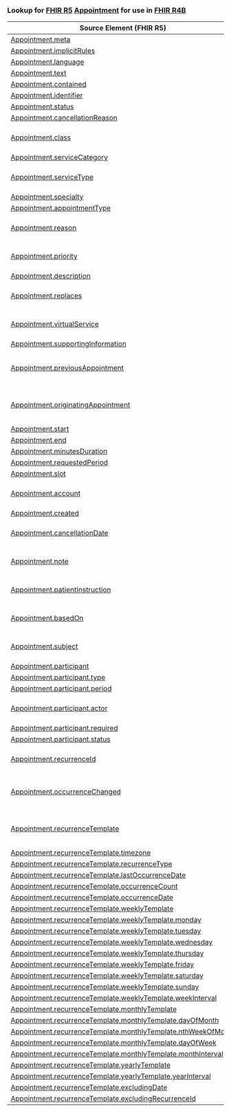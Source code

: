 ### Lookup for [FHIR R5](https://hl7.org/fhir/R5/) [Appointment](https://hl7.org/fhir/R5/Appointment.html) for use in [FHIR R4B](https://hl7.org/fhir/R4B/)

| Source Element (FHIR R5) | Usage | Target |
| -------------- | ----- | ------ |
| [Appointment.meta](https://hl7.org/fhir/R5/Appointment.html#resource) | `UseElementSameName` | [Appointment.meta](https://hl7.org/fhir/R4B/Appointment.html#resource) |
| [Appointment.implicitRules](https://hl7.org/fhir/R5/Appointment.html#resource) | `UseElementSameName` | [Appointment.implicitRules](https://hl7.org/fhir/R4B/Appointment.html#resource) |
| [Appointment.language](https://hl7.org/fhir/R5/Appointment.html#resource) | `UseElementSameName` | [Appointment.language](https://hl7.org/fhir/R4B/Appointment.html#resource) |
| [Appointment.text](https://hl7.org/fhir/R5/Appointment.html#resource) | `UseElementSameName` | [Appointment.text](https://hl7.org/fhir/R4B/Appointment.html#resource) |
| [Appointment.contained](https://hl7.org/fhir/R5/Appointment.html#resource) | `UseElementSameName` | [Appointment.contained](https://hl7.org/fhir/R4B/Appointment.html#resource) |
| [Appointment.identifier](https://hl7.org/fhir/R5/Appointment.html#resource) | `UseElementSameName` | [Appointment.identifier](https://hl7.org/fhir/R4B/Appointment.html#resource) |
| [Appointment.status](https://hl7.org/fhir/R5/Appointment.html#resource) | `UseElementSameName` | [Appointment.status](https://hl7.org/fhir/R4B/Appointment.html#resource) |
| [Appointment.cancellationReason](https://hl7.org/fhir/R5/Appointment.html#resource) | `UseElementRenamed` | [Appointment.cancelationReason](https://hl7.org/fhir/R4B/Appointment.html#resource) |
| [Appointment.class](https://hl7.org/fhir/R5/Appointment.html#resource) | `UseExtension` | [http://hl7.org/fhir/5.0/StructureDefinition/extension-Appointment.class](StructureDefinition-ext-R5-Appointment.class.html) |
| [Appointment.serviceCategory](https://hl7.org/fhir/R5/Appointment.html#resource) | `UseElementSameName` | [Appointment.serviceCategory](https://hl7.org/fhir/R4B/Appointment.html#resource) |
| [Appointment.serviceType](https://hl7.org/fhir/R5/Appointment.html#resource) | `UseExtension` | [http://hl7.org/fhir/5.0/StructureDefinition/extension-Appointment.serviceType](StructureDefinition-ext-R5-Appointment.serviceType.html) |
| [Appointment.specialty](https://hl7.org/fhir/R5/Appointment.html#resource) | `UseElementSameName` | [Appointment.specialty](https://hl7.org/fhir/R4B/Appointment.html#resource) |
| [Appointment.appointmentType](https://hl7.org/fhir/R5/Appointment.html#resource) | `UseElementSameName` | [Appointment.appointmentType](https://hl7.org/fhir/R4B/Appointment.html#resource) |
| [Appointment.reason](https://hl7.org/fhir/R5/Appointment.html#resource) | `UseExtension` | [http://hl7.org/fhir/5.0/StructureDefinition/extension-Appointment.reason](StructureDefinition-ext-R5-Appointment.reason.html) |
| [Appointment.priority](https://hl7.org/fhir/R5/Appointment.html#resource) | `UseExtension` | [http://hl7.org/fhir/5.0/StructureDefinition/extension-Appointment.priority](StructureDefinition-ext-R5-Appointment.priority.html) |
| [Appointment.description](https://hl7.org/fhir/R5/Appointment.html#resource) | `UseElementSameName` | [Appointment.description](https://hl7.org/fhir/R4B/Appointment.html#resource) |
| [Appointment.replaces](https://hl7.org/fhir/R5/Appointment.html#resource) | `UseExtension` | [http://hl7.org/fhir/5.0/StructureDefinition/extension-Appointment.replaces](StructureDefinition-ext-R5-Appointment.replaces.html) |
| [Appointment.virtualService](https://hl7.org/fhir/R5/Appointment.html#resource) | `UseExtension` | [http://hl7.org/fhir/5.0/StructureDefinition/extension-Appointment.virtualService](StructureDefinition-ext-R5-Appointment.virtualService.html) |
| [Appointment.supportingInformation](https://hl7.org/fhir/R5/Appointment.html#resource) | `UseElementSameName` | [Appointment.supportingInformation](https://hl7.org/fhir/R4B/Appointment.html#resource) |
| [Appointment.previousAppointment](https://hl7.org/fhir/R5/Appointment.html#resource) | `UseExtension` | [http://hl7.org/fhir/5.0/StructureDefinition/extension-Appointment.previousAppointment](StructureDefinition-ext-R5-Appointment.previousAppointment.html) |
| [Appointment.originatingAppointment](https://hl7.org/fhir/R5/Appointment.html#resource) | `UseExtension` | [http://hl7.org/fhir/5.0/StructureDefinition/extension-Appointment.originatingAppointment](StructureDefinition-ext-R5-Appointment.originatingAppointment.html) |
| [Appointment.start](https://hl7.org/fhir/R5/Appointment.html#resource) | `UseElementSameName` | [Appointment.start](https://hl7.org/fhir/R4B/Appointment.html#resource) |
| [Appointment.end](https://hl7.org/fhir/R5/Appointment.html#resource) | `UseElementSameName` | [Appointment.end](https://hl7.org/fhir/R4B/Appointment.html#resource) |
| [Appointment.minutesDuration](https://hl7.org/fhir/R5/Appointment.html#resource) | `UseElementSameName` | [Appointment.minutesDuration](https://hl7.org/fhir/R4B/Appointment.html#resource) |
| [Appointment.requestedPeriod](https://hl7.org/fhir/R5/Appointment.html#resource) | `UseElementSameName` | [Appointment.requestedPeriod](https://hl7.org/fhir/R4B/Appointment.html#resource) |
| [Appointment.slot](https://hl7.org/fhir/R5/Appointment.html#resource) | `UseElementSameName` | [Appointment.slot](https://hl7.org/fhir/R4B/Appointment.html#resource) |
| [Appointment.account](https://hl7.org/fhir/R5/Appointment.html#resource) | `UseExtension` | [http://hl7.org/fhir/5.0/StructureDefinition/extension-Appointment.account](StructureDefinition-ext-R5-Appointment.account.html) |
| [Appointment.created](https://hl7.org/fhir/R5/Appointment.html#resource) | `UseElementSameName` | [Appointment.created](https://hl7.org/fhir/R4B/Appointment.html#resource) |
| [Appointment.cancellationDate](https://hl7.org/fhir/R5/Appointment.html#resource) | `UseExtension` | [http://hl7.org/fhir/5.0/StructureDefinition/extension-Appointment.cancellationDate](StructureDefinition-ext-R5-Appointment.cancellationDate.html) |
| [Appointment.note](https://hl7.org/fhir/R5/Appointment.html#resource) | `UseExtension` | [http://hl7.org/fhir/5.0/StructureDefinition/extension-Appointment.note](StructureDefinition-ext-R5-Appointment.note.html) |
| [Appointment.patientInstruction](https://hl7.org/fhir/R5/Appointment.html#resource) | `UseExtension` | [http://hl7.org/fhir/5.0/StructureDefinition/extension-Appointment.patientInstruction](StructureDefinition-ext-R5-Appointment.patientInstruction.html) |
| [Appointment.basedOn](https://hl7.org/fhir/R5/Appointment.html#resource) | `UseExtension` | [http://hl7.org/fhir/5.0/StructureDefinition/extension-Appointment.basedOn](StructureDefinition-ext-R5-Appointment.basedOn.html) |
| [Appointment.subject](https://hl7.org/fhir/R5/Appointment.html#resource) | `UseExtension` | [http://hl7.org/fhir/5.0/StructureDefinition/extension-Appointment.subject](StructureDefinition-ext-R5-Appointment.subject.html) |
| [Appointment.participant](https://hl7.org/fhir/R5/Appointment.html#resource) | `UseElementSameName` | [Appointment.participant](https://hl7.org/fhir/R4B/Appointment.html#resource) |
| [Appointment.participant.type](https://hl7.org/fhir/R5/Appointment.html#resource) | `UseElementSameName` | [Appointment.participant.type](https://hl7.org/fhir/R4B/Appointment.html#resource) |
| [Appointment.participant.period](https://hl7.org/fhir/R5/Appointment.html#resource) | `UseElementSameName` | [Appointment.participant.period](https://hl7.org/fhir/R4B/Appointment.html#resource) |
| [Appointment.participant.actor](https://hl7.org/fhir/R5/Appointment.html#resource) | `UseExtension` | [http://hl7.org/fhir/5.0/StructureDefinition/extension-Appointment.participant.actor](StructureDefinition-ext-R5-Appointment.pa.actor.html) |
| [Appointment.participant.required](https://hl7.org/fhir/R5/Appointment.html#resource) | `UseElementSameName` | [Appointment.participant.required](https://hl7.org/fhir/R4B/Appointment.html#resource) |
| [Appointment.participant.status](https://hl7.org/fhir/R5/Appointment.html#resource) | `UseElementSameName` | [Appointment.participant.status](https://hl7.org/fhir/R4B/Appointment.html#resource) |
| [Appointment.recurrenceId](https://hl7.org/fhir/R5/Appointment.html#resource) | `UseExtension` | [http://hl7.org/fhir/5.0/StructureDefinition/extension-Appointment.recurrenceId](StructureDefinition-ext-R5-Appointment.recurrenceId.html) |
| [Appointment.occurrenceChanged](https://hl7.org/fhir/R5/Appointment.html#resource) | `UseExtension` | [http://hl7.org/fhir/5.0/StructureDefinition/extension-Appointment.occurrenceChanged](StructureDefinition-ext-R5-Appointment.occurrenceChanged.html) |
| [Appointment.recurrenceTemplate](https://hl7.org/fhir/R5/Appointment.html#resource) | `UseExtension` | [http://hl7.org/fhir/5.0/StructureDefinition/extension-Appointment.recurrenceTemplate](StructureDefinition-ext-R5-Appointment.recurrenceTemplate.html) |
| [Appointment.recurrenceTemplate.timezone](https://hl7.org/fhir/R5/Appointment.html#resource) | `UseExtensionFromAncestor` | - |
| [Appointment.recurrenceTemplate.recurrenceType](https://hl7.org/fhir/R5/Appointment.html#resource) | `UseExtensionFromAncestor` | - |
| [Appointment.recurrenceTemplate.lastOccurrenceDate](https://hl7.org/fhir/R5/Appointment.html#resource) | `UseExtensionFromAncestor` | - |
| [Appointment.recurrenceTemplate.occurrenceCount](https://hl7.org/fhir/R5/Appointment.html#resource) | `UseExtensionFromAncestor` | - |
| [Appointment.recurrenceTemplate.occurrenceDate](https://hl7.org/fhir/R5/Appointment.html#resource) | `UseExtensionFromAncestor` | - |
| [Appointment.recurrenceTemplate.weeklyTemplate](https://hl7.org/fhir/R5/Appointment.html#resource) | `UseExtensionFromAncestor` | - |
| [Appointment.recurrenceTemplate.weeklyTemplate.monday](https://hl7.org/fhir/R5/Appointment.html#resource) | `UseExtensionFromAncestor` | - |
| [Appointment.recurrenceTemplate.weeklyTemplate.tuesday](https://hl7.org/fhir/R5/Appointment.html#resource) | `UseExtensionFromAncestor` | - |
| [Appointment.recurrenceTemplate.weeklyTemplate.wednesday](https://hl7.org/fhir/R5/Appointment.html#resource) | `UseExtensionFromAncestor` | - |
| [Appointment.recurrenceTemplate.weeklyTemplate.thursday](https://hl7.org/fhir/R5/Appointment.html#resource) | `UseExtensionFromAncestor` | - |
| [Appointment.recurrenceTemplate.weeklyTemplate.friday](https://hl7.org/fhir/R5/Appointment.html#resource) | `UseExtensionFromAncestor` | - |
| [Appointment.recurrenceTemplate.weeklyTemplate.saturday](https://hl7.org/fhir/R5/Appointment.html#resource) | `UseExtensionFromAncestor` | - |
| [Appointment.recurrenceTemplate.weeklyTemplate.sunday](https://hl7.org/fhir/R5/Appointment.html#resource) | `UseExtensionFromAncestor` | - |
| [Appointment.recurrenceTemplate.weeklyTemplate.weekInterval](https://hl7.org/fhir/R5/Appointment.html#resource) | `UseExtensionFromAncestor` | - |
| [Appointment.recurrenceTemplate.monthlyTemplate](https://hl7.org/fhir/R5/Appointment.html#resource) | `UseExtensionFromAncestor` | - |
| [Appointment.recurrenceTemplate.monthlyTemplate.dayOfMonth](https://hl7.org/fhir/R5/Appointment.html#resource) | `UseExtensionFromAncestor` | - |
| [Appointment.recurrenceTemplate.monthlyTemplate.nthWeekOfMonth](https://hl7.org/fhir/R5/Appointment.html#resource) | `UseExtensionFromAncestor` | - |
| [Appointment.recurrenceTemplate.monthlyTemplate.dayOfWeek](https://hl7.org/fhir/R5/Appointment.html#resource) | `UseExtensionFromAncestor` | - |
| [Appointment.recurrenceTemplate.monthlyTemplate.monthInterval](https://hl7.org/fhir/R5/Appointment.html#resource) | `UseExtensionFromAncestor` | - |
| [Appointment.recurrenceTemplate.yearlyTemplate](https://hl7.org/fhir/R5/Appointment.html#resource) | `UseExtensionFromAncestor` | - |
| [Appointment.recurrenceTemplate.yearlyTemplate.yearInterval](https://hl7.org/fhir/R5/Appointment.html#resource) | `UseExtensionFromAncestor` | - |
| [Appointment.recurrenceTemplate.excludingDate](https://hl7.org/fhir/R5/Appointment.html#resource) | `UseExtensionFromAncestor` | - |
| [Appointment.recurrenceTemplate.excludingRecurrenceId](https://hl7.org/fhir/R5/Appointment.html#resource) | `UseExtensionFromAncestor` | - |
